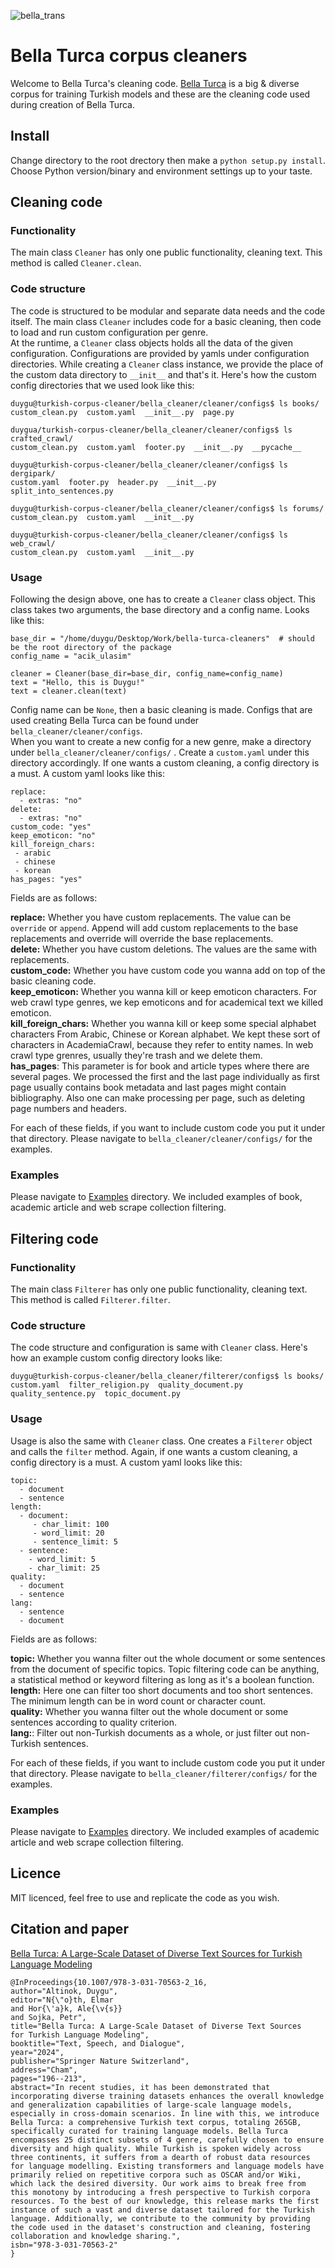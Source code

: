 ![bella_trans](https://github.com/user-attachments/assets/0a0f00ff-f9b6-4477-9f4b-fa805ed08bf6)

# Bella Turca corpus cleaners

Welcome to Bella Turca's cleaning code. [Bella Turca](https://huggingface.co/datasets/turkish-nlp-suite/BellaTurca) is a big & diverse corpus for training Turkish models and these are the cleaning code used during creation of Bella Turca. 

## Install

Change directory to the root drectory then make a `python setup.py install`. Choose Python version/binary and environment settings up to your taste. 

## Cleaning code
### Functionality
The main class `Cleaner` has only one public functionality, cleaning text. This method is called `Cleaner.clean`.

### Code structure
The code is structured to be modular and separate data needs and the code itself. The main class `Cleaner` includes code for a basic cleaning, then code to load and run custom configuration per genre.  
At the runtime, a `Cleaner` class objects holds all the data of the given configuration. Configurations are provided by yamls under configuration directories. While creating a `Cleaner` class instance, we provide the place of the custom data directory to `__init__` and that's it.
Here's how the custom config directories that we used look like this:

```
duygu@turkish-corpus-cleaner/bella_cleaner/cleaner/configs$ ls books/
custom_clean.py  custom.yaml  __init__.py  page.py

duygua/turkish-corpus-cleaner/bella_cleaner/cleaner/configs$ ls crafted_crawl/
custom_clean.py  custom.yaml  footer.py  __init__.py  __pycache__

duygu@turkish-corpus-cleaner/bella_cleaner/cleaner/configs$ ls dergipark/
custom.yaml  footer.py  header.py  __init__.py  split_into_sentences.py

duygu@turkish-corpus-cleaner/bella_cleaner/cleaner/configs$ ls forums/
custom_clean.py  custom.yaml  __init__.py

duygu@turkish-corpus-cleaner/bella_cleaner/cleaner/configs$ ls web_crawl/
custom_clean.py  custom.yaml  __init__.py
```

### Usage
Following the design above, one has to create a `Cleaner` class object. This class takes two arguments, the base directory and a config name. Looks like this:

```
base_dir = "/home/duygu/Desktop/Work/bella-turca-cleaners"  # should be the root directory of the package
config_name = "acik_ulasim"

cleaner = Cleaner(base_dir=base_dir, config_name=config_name)
text = "Hello, this is Duygu!"
text = cleaner.clean(text)
``` 

Config name can be `None`, then a basic cleaning is made. Configs that are used creating Bella Turca can be found under `bella_cleaner/cleaner/configs`.  
When you want to create a new config for a new genre, make a directory under `bella_cleaner/cleaner/configs/` . Create a `custom.yaml` under this directory accordingly. If one wants a custom cleaning, a config directory is a must. A custom yaml looks like this:

```
replace:
  - extras: "no"
delete:
  - extras: "no"
custom_code: "yes"
keep_emoticon: "no"
kill_foreign_chars:
 - arabic
 - chinese
 - korean
has_pages: "yes"
```

Fields are as follows:  

**replace:** Whether you have custom replacements. The value can be `override` or `append`. Append will add custom replacements to the base replacements and override will override the base replacements.  
**delete:** Whether you have custom deletions. The values are the same with replacements.  
**custom_code:** Whether you have custom code you wanna add on top of the basic cleaning code.  
**keep_emoticon:** Whether you wanna kill or keep emoticon characters. For web crawl type genres, we kep emoticons and for academical text we killed emoticon.  
**kill_foreign_chars:** Whether you wanna kill or keep some special alphabet characters From Arabic, Chinese or Korean alphabet. We kept these sort of characters in AcademiaCrawl, because they refer to entity names. In web crawl type grenres, usually they're trash and we delete them.  
**has_pages**: This parameter is for book and article types where there are several pages. We processed the first and the last page individually as first page usually contains book metadata and last pages might contain bibliography. Also one can make processing per page, such as deleting page numbers and headers.    

For each of these fields, if you want to include custom code you put it under that directory. Please navigate to `bella_cleaner/cleaner/configs/` for the examples.


### Examples
Please navigate to [Examples](https://github.com/turkish-nlp-suite/bella-turca-cleaners/tree/main/examples/cleaner) directory. We included examples of book, academic article and web scrape collection filtering.


## Filtering code
### Functionality
The main class `Filterer` has only one public functionality, cleaning text. This method is called `Filterer.filter`.

### Code structure
The code structure and configuration is same with `Cleaner` class. Here's how an example custom config directory looks like:

```
duygu@turkish-corpus-cleaner/bella_cleaner/filterer/configs$ ls books/
custom.yaml  filter_religion.py  quality_document.py  quality_sentence.py  topic_document.py
```

### Usage
Usage is also the same with `Cleaner` class. One creates a `Filterer` object and calls the `filter` method. Again, if one wants a custom cleaning, a config directory is a must. A custom yaml looks like this:

```
topic:
  - document
  - sentence
length:
  - document:
     - char_limit: 100
     - word_limit: 20
     - sentence_limit: 5
  - sentence:
    - word_limit: 5
    - char_limit: 25
quality:
  - document
  - sentence
lang:
  - sentence
  - document
```

Fields are as follows:

**topic:** Whether you wanna filter out the whole document or some sentences from the document of specific topics. Topic filtering code can be anything, a statistical method or keyword filtering as long as it's a boolean function.  
**length:** Here one can filter too short documents and too short sentences. The minimum length can be in word count or character count.  
**quality:** Whether you wanna filter out the whole document or some sentences according to quality criterion.  
**lang:**: Filter out non-Turkish documents as a whole, or just filter out non-Turkish sentences.


For each of these fields, if you want to include custom code you put it under that directory. Please navigate to `bella_cleaner/filterer/configs/` for the examples.

### Examples
Please navigate to [Examples](https://github.com/turkish-nlp-suite/bella-turca-cleaners/tree/main/examples/filterer) directory. We included examples of academic article and web scrape collection filtering.


## Licence
MIT licenced, feel free to use and replicate the code as you wish.

## Citation and paper

[Bella Turca: A Large-Scale Dataset of Diverse Text Sources for Turkish Language Modeling](https://link.springer.com/chapter/10.1007/978-3-031-70563-2_16)

```
@InProceedings{10.1007/978-3-031-70563-2_16,
author="Altinok, Duygu",
editor="N{\"o}th, Elmar
and Hor{\'a}k, Ale{\v{s}}
and Sojka, Petr",
title="Bella Turca: A Large-Scale Dataset of Diverse Text Sources for Turkish Language Modeling",
booktitle="Text, Speech, and Dialogue",
year="2024",
publisher="Springer Nature Switzerland",
address="Cham",
pages="196--213",
abstract="In recent studies, it has been demonstrated that incorporating diverse training datasets enhances the overall knowledge and generalization capabilities of large-scale language models, especially in cross-domain scenarios. In line with this, we introduce Bella Turca: a comprehensive Turkish text corpus, totaling 265GB, specifically curated for training language models. Bella Turca encompasses 25 distinct subsets of 4 genre, carefully chosen to ensure diversity and high quality. While Turkish is spoken widely across three continents, it suffers from a dearth of robust data resources for language modelling. Existing transformers and language models have primarily relied on repetitive corpora such as OSCAR and/or Wiki, which lack the desired diversity. Our work aims to break free from this monotony by introducing a fresh perspective to Turkish corpora resources. To the best of our knowledge, this release marks the first instance of such a vast and diverse dataset tailored for the Turkish language. Additionally, we contribute to the community by providing the code used in the dataset's construction and cleaning, fostering collaboration and knowledge sharing.",
isbn="978-3-031-70563-2"
}
```
  
